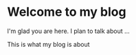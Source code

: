 # Welcome to my blog

I'm glad you are here. I plan to talk about ...

This is what my blog is about
